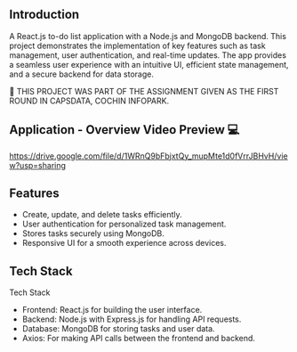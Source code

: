 ## Introduction

A React.js to-do list application with a Node.js and MongoDB backend. This project demonstrates the implementation of key features such as task management, user authentication, and real-time updates. The app provides a seamless user experience with an intuitive UI, efficient state management, and a secure backend for data storage.

🚀 THIS PROJECT WAS PART OF THE ASSIGNMENT GIVEN AS THE FIRST ROUND IN CAPSDATA, COCHIN INFOPARK.


## Application - Overview Video Preview 💻
https://drive.google.com/file/d/1WRnQ9bFbjxtQy_mupMte1d0fVrrJBHvH/view?usp=sharing



## Features

- Create, update, and delete tasks efficiently.
- User authentication for personalized task management.
- Stores tasks securely using MongoDB.
- Responsive UI for a smooth experience across devices.

## Tech Stack

Tech Stack
- Frontend: React.js for building the user interface.
- Backend: Node.js with Express.js for handling API requests.
- Database: MongoDB for storing tasks and user data.
- Axios: For making API calls between the frontend and backend.













